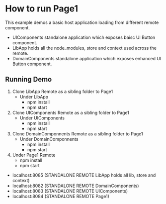 # How to run Page1

This example demos a basic host application loading from different remote component.

- UIComponents standalone application which exposes baisc UI Button component.
- LibApp holds all the node_modules, store and context used across the remote.
- DomainComponents standalone application which exposes enhanced UI Button component.

## Running Demo
1. Clone LibApp Remote as a sibling folder to Page1
    - Under LibApp
      * npm install
      * npm start
2. Clone UIComponents Remote as a sibling folder to Page1
    - Under UIComponents
      * npm install
      * npm start
3. Clone DomainComponnents Remote as a sibling folder to Page1
    - Under DomainComponnents
      * npm install
      * npm start
4. Under Page1 Remote
    * npm install
    * npm start


- localhost:8085 (STANDALONE REMOTE LibApp holds all lib, store and context)
- localhost:8082 (STANDALONE REMOTE DomainComponents)
- localhost:8083 (STANDALONE REMOTE UIComponents)
- localhost:8084 (STANDALONE REMOTE Page1)
